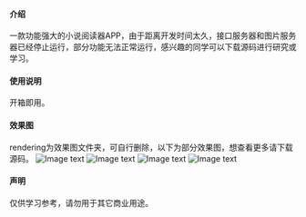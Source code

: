 #### 介绍
一款功能强大的小说阅读器APP，由于距离开发时间太久，接口服务器和图片服务器已经停止运行，部分功能无法正常运行，感兴趣的同学可以下载源码进行研究或学习。

#### 使用说明
开箱即用。

#### 效果图
rendering为效果图文件夹，可自行删除，以下为部分效果图，想查看更多请下载源码。
![Image text](https://gitee.com/yinyuanbo/reader/raw/master/rendering/1.jpg)
![Image text](https://gitee.com/yinyuanbo/reader/raw/master/rendering/2.jpg)
![Image text](https://gitee.com/yinyuanbo/reader/raw/master/rendering/3.jpg)
![Image text](https://gitee.com/yinyuanbo/reader/raw/master/rendering/4.jpg)


#### 声明
仅供学习参考，请勿用于其它商业用途。